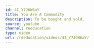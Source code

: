 ```yaml
---
id: 4I_Y7J6W6aY
title: You Are A Commodity
description: To be bought and sold.
source: youtube
channel: reeducation
type: video
url: /reeducation/videos/4I_Y7J6W6aY/
---
```

